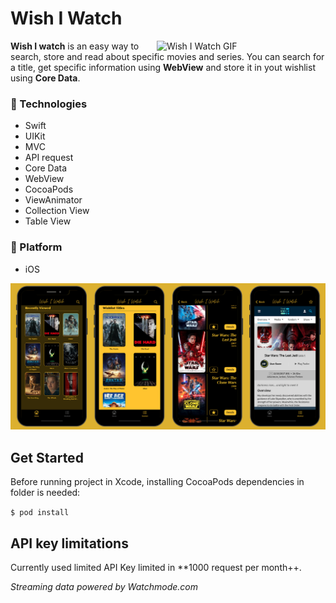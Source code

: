 
# Wish I Watch

<p><img src="https://github.com/ajlozano/Portfolio/blob/main/media/WishIWatch/WishIWatch.gif?raw=true" alt="Wish I Watch GIF" style="float: right" width="270"/></p>

**Wish I watch** is an easy way to search, store and read about specific movies and series. You can search for a title, get specific information using **WebView** and store it in yout wishlist using **Core Data**.

### 🔨 Technologies

- Swift
- UIKit
- MVC
- API request
- Core Data
- WebView
- CocoaPods
- ViewAnimator
- Collection View
- Table View

### 🚀 Platform
- iOS

<p align="center">
<p><img src="https://github.com/ajlozano/Portfolio/blob/main/media/WishIWatch/WishIWatch_mockup2.png?raw=true" alt="Wish I Watch mockups" width="1000"/>
</p>

## Get Started

Before running project in Xcode, installing CocoaPods dependencies in folder is needed:

`$ pod install`

## API key limitations

Currently used limited API Key limited in **1000 request per month++.

*Streaming data powered by Watchmode.com*





